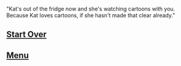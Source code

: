 "Kat's out of the fridge now and she's watching cartoons with you.  
Because Kat loves cartoons, if she hasn't made that clear already."

[Start Over](beginning.md)
---
[Menu](../README.md)
---